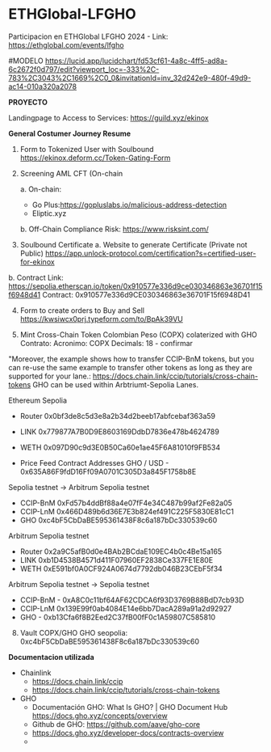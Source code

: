 # ETHGlobal-LFGHO
Participacion en ETHGlobal LFGHO 2024 - Link: https://ethglobal.com/events/lfgho


#MODELO 
https://lucid.app/lucidchart/fd53cf61-4a8c-4ff5-ad8a-6c2672f0d797/edit?viewport_loc=-333%2C-783%2C3043%2C1669%2C0_0&invitationId=inv_32d242e9-480f-49d9-ac14-010a320a2078 

**PROYECTO**

Landingpage to Access to Services: https://guild.xyz/ekinox

**General Costumer Journey Resume**

1. Form to Tokenized User with Soulbound 
   https://ekinox.deform.cc/Token-Gating-Form
   
2. Screening AML CFT (On-chain

   a. On-chain: 
      - Go Plus:https://gopluslabs.io/malicious-address-detection
      - Eliptic.xyz 

   b. Off-Chain
      Compliance Risk: https://www.risksint.com/ 

3.  Soulbound Certificate
   a. Website to generate Certificate (Private not Public)
   https://app.unlock-protocol.com/certification?s=certified-user-for-ekinox 

   b. Contract
      Link: https://sepolia.etherscan.io/token/0x910577e336d9ce030346863e36701f15f6948d41
      Contract: 0x910577e336d9CE030346863e36701F15f6948D41  

4. Form to create orders to Buy and Sell      
   https://kwsiwcx0prj.typeform.com/to/BpAk39VU
   
5. Mint Cross-Chain Token Colombian Peso (COPX) colaterized with GHO
   Contrato:
   Acronimo: COPX
   Decimals: 18 - confirmar

"Moreover, the example shows how to transfer CCIP-BnM tokens, but you can re-use the same example to transfer other tokens as long as they are supported for your lane.:
https://docs.chain.link/ccip/tutorials/cross-chain-tokens 
GHO can be used within Arbtriumt-Sepolia Lanes.




Ethereum Sepolia
 - Router  0x0bf3de8c5d3e8a2b34d2beeb17abfcebaf363a59
 - LINK 0x779877A7B0D9E8603169DdbD7836e478b4624789
 - WETH  0x097D90c9d3E0B50Ca60e1ae45F6A81010f9FB534

 - Price Feed Contract Addresses GHO / USD - 0x635A86F9fdD16Ff09A0701C305D3a845F1758b8E

Sepolia testnet -> Arbitrum Sepolia testnet
- CCIP-BnM	 0xFd57b4ddBf88a4e07fF4e34C487b99af2Fe82a05
- CCIP-LnM	0x466D489b6d36E7E3b824ef491C225F5830E81cC1
- GHO 0xc4bF5CbDaBE595361438F8c6a187bDc330539c60


Arbitrum Sepolia testnet
- Router 0x2a9C5afB0d0e4BAb2BCdaE109EC4b0c4Be15a165
- LINK 0xb1D4538B4571d411F07960EF2838Ce337FE1E80E
- WETH 0xE591bf0A0CF924A0674d7792db046B23CEbF5f34

Arbitrum Sepolia testnet -> Sepolia testnet
- CCIP-BnM - 0xA8C0c11bf64AF62CDCA6f93D3769B88BdD7cb93D
- CCIP-LnM 0x139E99f0ab4084E14e6bb7DacA289a91a2d92927
- GHO - 0xb13Cfa6f8B2Eed2C37fB00fF0c1A59807C585810


8. Vault COPX/GHO
GHO seopolia: 0xc4bF5CbDaBE595361438F8c6a187bDc330539c60



**Documentacion utilizada**
- Chainlink
   - https://docs.chain.link/ccip
   - https://docs.chain.link/ccip/tutorials/cross-chain-tokens
- GHO
   - Documentación GHO: What Is GHO? | GHO Document Hub https://docs.gho.xyz/concepts/overview
   - Github de GHO: https://github.com/aave/gho-core
   - https://docs.gho.xyz/developer-docs/contracts-overview
   - 


